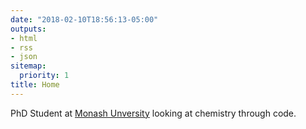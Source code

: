 ```yaml
---
date: "2018-02-10T18:56:13-05:00"
outputs:
- html
- rss
- json
sitemap:
  priority: 1
title: Home
---
```

PhD Student at [Monash Unversity](https://www.monash.edu) looking at chemistry through
code.<br><br>
